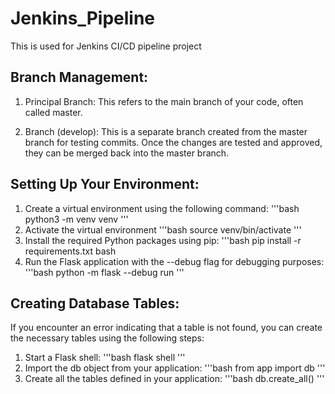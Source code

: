 # Jenkins_Pipeline
This is used for Jenkins CI/CD pipeline project
## Branch Management:

1. Principal Branch: This refers to the main branch of your code, often called master.

2. Branch (develop): This is a separate branch created from the master branch for testing commits. Once the changes are tested and approved, they can be merged back into the master branch.
## Setting Up Your Environment:

1. Create a virtual environment using the following command:
'''bash
python3 -m venv venv
'''
2. Activate the virtual environment
'''bash
source venv/bin/activate
'''
3. Install the required Python packages using pip:
'''bash
pip install -r requirements.txt
bash
4. Run the Flask application with the --debug flag for debugging purposes:
'''bash
python -m flask --debug run
'''
## Creating Database Tables:

If you encounter an error indicating that a table is not found, you can create the necessary tables using the following steps:

1. Start a Flask shell:
'''bash
flask shell
'''
2. Import the db object from your application:
'''bash
from app import db
'''
3. Create all the tables defined in your application:
'''bash
db.create_all()
'''
